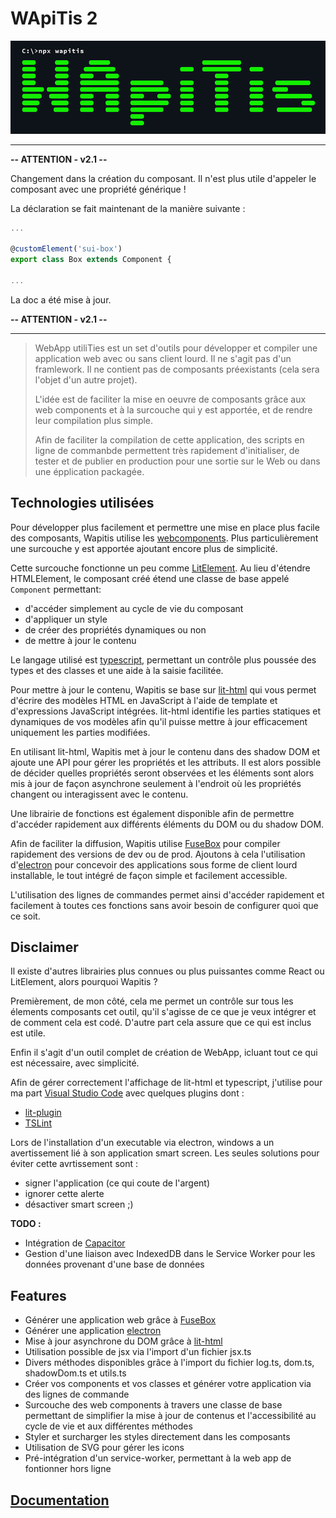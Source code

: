 # WApiTis 2
![](ui/logo.png)

---

**-- ATTENTION - v2.1 --**

Changement dans la création du composant. Il n'est plus utile d'appeler le composant avec une propriété générique !

La déclaration se fait maintenant de la manière suivante :

```typescript
...

@customElement('sui-box')
export class Box extends Component {

...
```

La doc a été mise à jour.

**-- ATTENTION - v2.1 --**

---

> WebApp utiliTies est un set d'outils pour développer et compiler une application web avec ou sans client lourd. Il ne s'agit pas d'un framlework. Il ne contient pas de composants préexistants (cela sera l'objet d'un autre projet).
>
> L'idée est de faciliter la mise en oeuvre de composants grâce aux web components et à la surcouche qui y est apportée, et de rendre leur compilation plus simple.
>
> Afin de faciliter la compilation de cette application, des scripts en ligne de commanbde permettent très rapidement d'initialiser, de tester et de publier en production pour une sortie sur le Web ou dans une épplication packagée.

## Technologies utilisées

Pour développer plus facilement et permettre une mise en place plus facile des composants, Wapitis utilise les [webcomponents](https://developer.mozilla.org/fr/docs/Web/Web_Components). Plus particulièrement une surcouche y est apportée ajoutant encore plus de simplicité.

Cette surcouche fonctionne un peu comme [LitElement](https://lit-element.polymer-project.org/). Au lieu d'étendre HTMLElement, le composant créé étend une classe de base appelé `Component` permettant:
- d'accéder simplement au cycle de vie du composant
- d'appliquer un style
- de créer des propriétés dynamiques ou non
- de mettre à jour le contenu

Le langage utilisé est [typescript](https://www.typescriptlang.org), permettant un contrôle plus poussée des types et des classes et une aide à la saisie facilitée.

Pour mettre à jour le contenu, Wapitis se base sur [lit-html](https://lit-html.polymer-project.org/) qui vous permet d'écrire des modèles HTML en JavaScript à l'aide de template et d'expressions JavaScript intégrées. lit-html identifie les parties statiques et dynamiques de vos modèles afin qu'il puisse mettre à jour efficacement uniquement les parties modifiées.

En utilisant lit-html, Wapitis met à jour le contenu dans des shadow DOM et ajoute une API pour gérer les propriétés et les attributs. Il est alors possible de décider quelles propriétés seront observées et les éléments sont alors mis à jour de façon asynchrone seulement à l'endroit où les propriétés changent ou interagissent avec le contenu.

Une librairie de fonctions est également disponible afin de permettre d'accéder rapidement aux différents éléments du DOM ou du shadow DOM.

Afin de faciliter la diffusion, Wapitis utilise [FuseBox](https://fuse-box.org) pour compiler rapidement des versions de dev ou de prod. Ajoutons à cela l'utilisation d'[electron](https://electronjs.org/) pour concevoir des applications sous forme de client lourd installable, le tout intégré de façon simple et facilement accessible.

L'utilisation des lignes de commandes permet ainsi d'accéder rapidement et facilement à toutes ces fonctions sans avoir besoin de configurer quoi que ce soit.

## Disclaimer

Il existe d'autres librairies plus connues ou plus puissantes comme React ou LitElement, alors pourquoi Wapitis ?

Premièrement, de mon côté, cela me permet un contrôle sur tous les élements composants cet outil, qu'il s'agisse de ce que je veux intégrer et de comment cela est codé. D'autre part cela assure que ce qui est inclus est utile.

Enfin il s'agit d'un outil complet de création de WebApp, icluant tout ce qui est nécessaire, avec simplicité.

Afin de gérer correctement l'affichage de lit-html et typescript, j'utilise pour ma part [Visual Studio Code](https://code.visualstudio.com/) avec quelques plugins dont :
- [lit-plugin](https://marketplace.visualstudio.com/items?itemName=runem.lit-plugin)
- [TSLint](https://marketplace.visualstudio.com/items?itemName=ms-vscode.vscode-typescript-tslint-plugin)

Lors de l'installation d'un executable via electron, windows a un avertissement lié à son application smart screen. Les seules solutions pour éviter cette avrtissement sont :
- signer l'application (ce qui coute de l'argent)
- ignorer cette alerte
- désactiver smart screen ;)

**TODO :**
- Intégration de [Capacitor](https://capacitor.ionicframework.com/)
- Gestion d'une liaison avec IndexedDB dans le Service Worker pour les données provenant d'une base de données

## Features

- Générer une application web grâce à [FuseBox](https://fuse-box.org)
- Générer une application [electron](https://electronjs.org/)
- Mise à jour asynchrone du DOM grâce à [lit-html](https://lit-html.polymer-project.org/)
- Utilisation possible de jsx via l'import d'un fichier jsx.ts
- Divers méthodes  disponibles grâce à l'import du fichier log.ts, dom.ts, shadowDom.ts et utils.ts
- Créer vos components et vos classes et générer votre application via des lignes de commande
- Surcouche des web components à travers une classe de base permettant de simplifier la mise à jour de contenus et l'accessibilité au cycle de vie et aux différentes méthodes
- Styler et surcharger les styles directement dans les composants
- Utilisation de SVG pour gérer les icons
- Pré-intégration d'un service-worker, permettant à la web app de fontionner hors ligne

## [Documentation](https://nicolasboyer.github.io/wapitis/)
